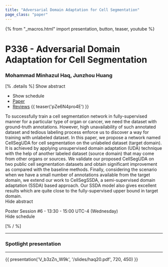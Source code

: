 ```yaml
---
title: "Adversarial Domain Adaptation for Cell Segmentation"
page_class: "paper"
---
```


{% from "_macros.html" import presentation, button, teaser, youtube %}

# P336 - Adversarial Domain Adaptation for Cell Segmentation

### Mohammad Minhazul Haq, Junzhou Huang

[% .details %]
<a class="toggle_visibility" data-selector=".abstract" data-level="3">Show abstract</a>
- <a class="toggle_visibility" data-selector=".schedule" data-level="3">Show schedule</a>
- <a href="https://openreview.net/pdf?id=mgvieZlHlv">Paper</a>
- <a href="https://openreview.net/forum?id=mgvieZlHlv">Reviews</a>
{{ teaser('pZe6N4pro4E') }}

<p>
    <span class="abstract">
        To successfully train a cell segmentation network in fully-supervised manner for a particular type of organ or cancer, we need the dataset with ground-truth annotations. However, high unavailability of such annotated dataset and tedious labeling process enforce us to discover a way for training with unlabeled dataset. In this paper, we propose a network named CellSegUDA for cell segmentation on the unlabeled dataset (target domain). It is achieved by applying unsupervised domain adaptation (UDA) technique with the help of another labeled dataset (source domain) that may come from other organs or sources. We validate our proposed CellSegUDA on two public cell segmentation datasets and obtain significant improvement as compared with the baseline methods. Finally, considering the scenario when we have a small number of annotations available from the target domain, we extend our work to CellSegSSDA, a semi-supervised domain adaptation (SSDA) based approach. Our SSDA model also gives excellent results which are quite close to the fully-supervised upper bound in target domain.
        <br>
        <span class="actions"><a class="toggle_visibility" data-level="2">Hide abstract</a></span>
    </span>
</p>

<p>
    <span class="schedule">
        Poster Session #6  - 13:30 - 15:00 UTC-4 (Wednesday)
        <br>
        <span class="actions"><a class="toggle_visibility" data-level="2">Hide schedule</a></span>
    </span>
</p>

<!-- {{ button("Access paper channel", "https://chat.midl.io/channel/p336") }} -->
[% / %]

---

### Spotlight presentation

---

{{ presentation('V_b3zZn_W9k', '/slides/haq20.pdf', 720, 450) }}